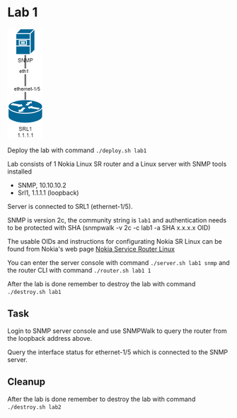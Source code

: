 # Lab 1

![Lab 1](lab1.drawio.png)

Deploy the lab with command `./deploy.sh lab1`

Lab consists of 1 Nokia Linux SR router and a Linux server with SNMP tools installed
* SNMP, 10.10.10.2
* Srl1, 1.1.1.1 (loopback)

Server is connected to SRL1 (ethernet-1/5).

SNMP is version 2c, the community string is `lab1` and authentication needs to be protected with SHA (snmpwalk -v 2c -c lab1 -a SHA x.x.x.x OID)

The usable OIDs and instructions for configurating Nokia SR Linux can be found from Nokia's web page [Nokia Service Router Linux](https://documentation.nokia.com/cgi-bin/dbaccessfilename.cgi/3HE16819AAAATQZZA01_V1_SR%20Linux%20R21.3%20Configuration%20Basics.pdf)

You can enter the server console with command `./server.sh lab1 snmp` and the router CLI with command `./router.sh lab1 1`

After the lab is done remember to destroy the lab with command `./destroy.sh lab1`

## Task

Login to SNMP server console and use SNMPWalk to query the router from the loopback address above.

Query the interface status for ethernet-1/5 which is connected to the SNMP server.

## Cleanup
After the lab is done remember to destroy the lab with command `./destroy.sh lab2`